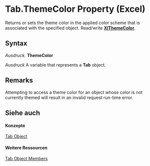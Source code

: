 
# Tab.ThemeColor Property (Excel)

Returns or sets the theme color in the applied color scheme that is associated with the specified object. Read/write  **[XlThemeColor](d19cf07f-83df-8a95-7521-756513a81372.md)**.


## Syntax

 _Ausdruck_. **ThemeColor**

 _Ausdruck_ A variable that represents a **Tab** object.


## Remarks

Attempting to access a theme color for an object whose color is not currently themed will result in an invalid request run-time error.


## Siehe auch


#### Konzepte


[Tab Object](c6555e96-b96e-54d8-b8c6-5ab13c256d97.md)
#### Weitere Ressourcen


[Tab Object Members](http://msdn.microsoft.com/library/a969f5e1-2c59-124e-7e62-bb774a3b36b0%28Office.15%29.aspx)